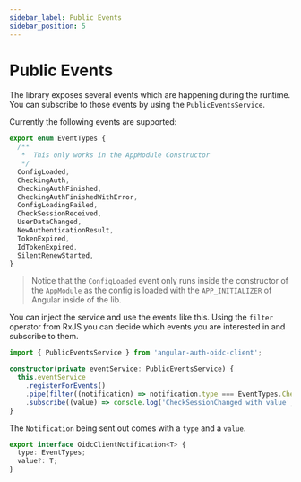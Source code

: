 ```yaml
---
sidebar_label: Public Events
sidebar_position: 5
---
```


# Public Events

The library exposes several events which are happening during the runtime. You can subscribe to those events by using the `PublicEventsService`.

Currently the following events are supported:

```ts
export enum EventTypes {
  /**
   *  This only works in the AppModule Constructor
   */
  ConfigLoaded,
  CheckingAuth,
  CheckingAuthFinished,
  CheckingAuthFinishedWithError,
  ConfigLoadingFailed,
  CheckSessionReceived,
  UserDataChanged,
  NewAuthenticationResult,
  TokenExpired,
  IdTokenExpired,
  SilentRenewStarted,
}
```

> Notice that the `ConfigLoaded` event only runs inside the constructor of the `AppModule` as the config is loaded with the `APP_INITIALIZER` of Angular inside of the lib.

You can inject the service and use the events like this.
Using the `filter` operator from RxJS you can decide which events you are interested in and subscribe to them.

```ts
import { PublicEventsService } from 'angular-auth-oidc-client';

constructor(private eventService: PublicEventsService) {
  this.eventService
    .registerForEvents()
    .pipe(filter((notification) => notification.type === EventTypes.CheckSessionReceived))
    .subscribe((value) => console.log('CheckSessionChanged with value', value));
}
```

The `Notification` being sent out comes with a `type` and a `value`.

```ts
export interface OidcClientNotification<T> {
  type: EventTypes;
  value?: T;
}
```
